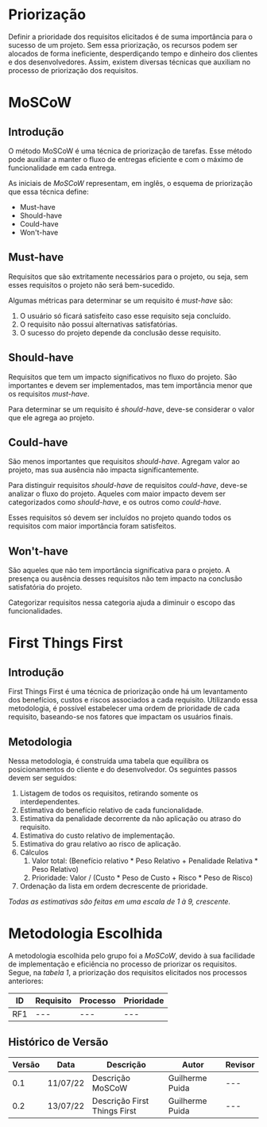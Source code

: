# Priorização

Definir a prioridade dos requisitos elicitados é de suma importância para o sucesso de um projeto.
Sem essa priorização, os recursos podem ser alocados de forma ineficiente, desperdiçando tempo e dinheiro dos clientes e dos desenvolvedores.
Assim, existem diversas técnicas que auxiliam no processo de priorização dos requisitos.

# MoSCoW

## Introdução

O método MoSCoW é uma técnica de priorização de tarefas.
Esse método pode auxiliar a manter o fluxo de entregas eficiente e com o máximo de funcionalidade em cada entrega.

As iniciais de _MoSCoW_ representam, em inglês, o esquema de priorização que essa técnica define:

* Must-have
* Should-have
* Could-have
* Won't-have

## Must-have

Requisitos que são extritamente necessários para o projeto, ou seja,
sem esses requisitos o projeto não será bem-sucedido.

Algumas métricas para determinar se um requisito é _must-have_ são:

1. O usuário só ficará satisfeito caso esse requisito seja concluído.
1. O requisito não possui alternativas satisfatórias.
1. O sucesso do projeto depende da conclusão desse requisito.

## Should-have

Requisitos que tem um impacto significativos no fluxo do projeto.
São importantes e devem ser implementados, mas tem importância menor que os requisitos _must-have_.

Para determinar se um requisito é _should-have_, deve-se considerar o valor que ele agrega ao projeto.

## Could-have

São menos importantes que requisitos _should-have_.
Agregam valor ao projeto, mas sua ausência não impacta significantemente.

Para distinguir requisitos _should-have_ de requisitos _could-have_, deve-se analizar o fluxo do projeto.
Aqueles com maior impacto devem ser categorizados como _should-have_, e os outros como _could-have_.

Esses requisitos só devem ser incluídos no projeto quando todos os requisitos com maior importância foram satisfeitos.

## Won't-have

São aqueles que não tem importância significativa para o projeto.
A presença ou ausência desses requisitos não tem impacto na conclusão satisfatória do projeto.

Categorizar requisitos nessa categoria ajuda a diminuir o escopo das funcionalidades.

# First Things First

## Introdução

First Things First é uma técnica de priorização onde há um levantamento dos benefícios, custos e riscos associados a cada requisito.
Utilizando essa metodologia, é possível estabelecer uma ordem de prioridade de cada requisito, baseando-se nos fatores que impactam os usuários finais.

## Metodologia

Nessa metodologia, é construída uma tabela que equilibra os posicionamentos do cliente e do desenvolvedor.
Os seguintes passos devem ser seguidos:

1. Listagem de todos os requisitos, retirando somente os interdependentes.
2. Estimativa do benefício relativo de cada funcionalidade.
3. Estimativa da penalidade decorrente da não aplicação ou atraso do requisito.
4. Estimativa do custo relativo de implementação.
5. Estimativa do grau relativo ao risco de aplicação.
6. Cálculos
   1. Valor total: (Benefício relativo * Peso Relativo + Penalidade Relativa * Peso Relativo)
   2. Prioridade: Valor / (Custo * Peso de Custo + Risco * Peso de Risco)
7. Ordenação da lista em ordem decrescente de prioridade.

_Todas as estimativas são feitas em uma escala de 1 à 9, crescente._


# Metodologia Escolhida

A metodologia escolhida pelo grupo foi a _MoSCoW_, devido à sua facilidade de implementação e eficiência no processo de priorizar os requisitos.
Segue, na _tabela 1_, a priorização dos requisitos elicitados nos processos anteriores:

| ID | Requisito | Processo | Prioridade |
|----|-----------|----------|------------|
| RF1 | --- |  --- | --- |


## Histórico de Versão

| Versão | Data | Descrição | Autor | Revisor |
|--------|------|-----------|-------|---------|
| 0.1 | 11/07/22 | Descrição MoSCoW | Guilherme Puida | --- |
| 0.2 | 13/07/22 | Descrição First Things First | Guilherme Puida | --- |

